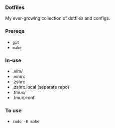 ### Dotfiles

My ever-growing collection of dotfiles and configs.

### Prereqs
* `git`
* `make`

### In-use

* .vim/
* .vimrc
* .zshrc
* .zshrc.local (separate repo)
* .tmux/
* .tmux.conf

### To use

* `sudo -E make`
